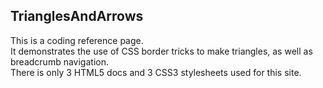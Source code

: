 ## TrianglesAndArrows
This is a coding reference page.  
It demonstrates the use of CSS border tricks to make triangles, as well as breadcrumb navigation.  
There is only 3 HTML5 docs and 3 CSS3 stylesheets used for this site.

